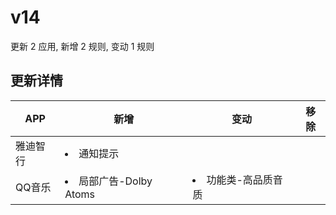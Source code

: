 # v14

更新 2 应用, 新增 2 规则, 变动 1 规则

## 更新详情

|APP|新增|变动|移除|
|-|-|-|-|
|雅迪智行|<li>通知提示|||
|QQ音乐|<li>局部广告-Dolby Atoms|<li>功能类-高品质音质||
